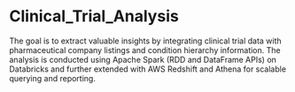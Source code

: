 # Clinical_Trial_Analysis
The goal is to extract valuable insights by integrating clinical trial data with pharmaceutical company listings and condition hierarchy information. The analysis is conducted using Apache Spark (RDD and DataFrame APIs) on Databricks and further extended with AWS Redshift and Athena for scalable querying and reporting.

